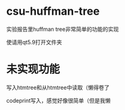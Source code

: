 # csu-huffman-tree
实验报告里huffman tree非常简单的功能的实现

使请用qt5.9打开文件夹
# 未实现功能
写入htmtree和从htmtree中读取（懒得卷了

codeprint写入，感觉好像很简单（但是我懒
